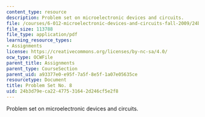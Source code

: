 ```yaml
---
content_type: resource
description: Problem set on microelectronic devices and circuits.
file: /courses/6-012-microelectronic-devices-and-circuits-fall-2009/24b3d79eca22477531642d246cf5e2f8_MIT6_012F09_assn08.pdf
file_size: 113788
file_type: application/pdf
learning_resource_types:
- Assignments
license: https://creativecommons.org/licenses/by-nc-sa/4.0/
ocw_type: OCWFile
parent_title: Assignments
parent_type: CourseSection
parent_uid: a93377e0-e95f-7a5f-8e5f-1a07e05635ce
resourcetype: Document
title: Problem Set No. 8
uid: 24b3d79e-ca22-4775-3164-2d246cf5e2f8
---
```

Problem set on microelectronic devices and circuits.